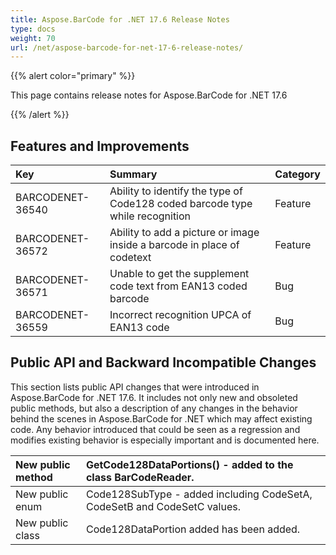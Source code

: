 ```yaml
---
title: Aspose.BarCode for .NET 17.6 Release Notes
type: docs
weight: 70
url: /net/aspose-barcode-for-net-17-6-release-notes/
---
```


{{% alert color="primary" %}} 

This page contains release notes for Aspose.BarCode for .NET 17.6

{{% /alert %}} 
## **Features and Improvements**

|**Key**|**Summary**|**Category**|
| :- | :- | :- |
|BARCODENET-36540|Ability to identify the type of Code128 coded barcode type while recognition|Feature|
|BARCODENET-36572|Ability to add a picture or image inside a barcode in place of codetext|Feature|
|BARCODENET-36571|Unable to get the supplement code text from EAN13 coded barcode|Bug|
|BARCODENET-36559|Incorrect recognition UPCA of EAN13 code|Bug|
## **Public API and Backward Incompatible Changes**
This section lists public API changes that were introduced in Aspose.BarCode for .NET 17.6. It includes not only new and obsoleted public methods, but also a description of any changes in the behavior behind the scenes in Aspose.BarCode for .NET which may affect existing code. Any behavior introduced that could be seen as a regression and modifies existing behavior is especially important and is documented here.

|New public method|GetCode128DataPortions() - added to the class BarCodeReader.|
| :- | :- |
|New public enum|Code128SubType - added including CodeSetA, CodeSetB and CodeSetC values.|
|New public class|Code128DataPortion added has been added.|

